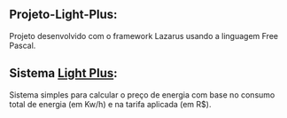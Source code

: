 ## Projeto-Light-Plus:

Projeto desenvolvido com o framework Lazarus usando a linguagem Free Pascal.


## Sistema [Light Plus](/Light_plus.exe):

Sistema simples para calcular o preço de energia com base no consumo total de energia (em Kw/h) e na tarifa aplicada (em R$).


